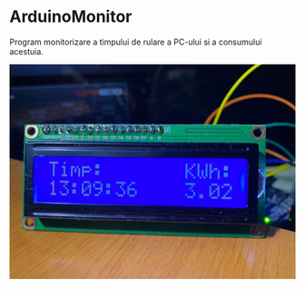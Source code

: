 # ArduinoMonitor
Program monitorizare a timpului de rulare a PC-ului si a consumului acestuia.

![alt text](https://raw.githubusercontent.com/UrsulPolar03/ArduinoMonitor/main/Poza1.jpg)

